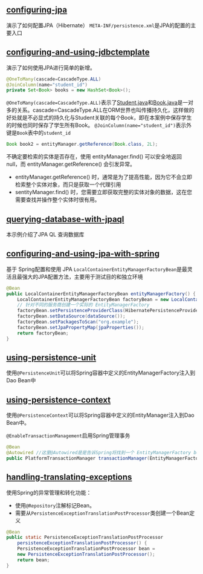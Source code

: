 ## [configuring-jpa](configuring-jpa)
演示了如何配置JPA（Hibernate）
`META-INF/persistence.xml`是JPA的配置的主要入口
## [configuring-and-using-jdbctemplate](configuring-and-using-jdbctemplate)
演示了如何使用JPA进行简单的新增。
```java
@OneToMany(cascade=CascadeType.ALL)
@JoinColumn(name="student_id")
private Set<Book> books = new HashSet<Book>();
```
`@OneToMany(cascade=CascadeType.ALL)`表示了[Student.java](configuring-and-using-jdbctemplate%2Fsrc%2Fmain%2Fjava%2Forg%2Fexample%2FStudent.java)和[Book.java](configuring-and-using-jdbctemplate%2Fsrc%2Fmain%2Fjava%2Forg%2Fexample%2FBook.java)是一对多的关系。cascade=CascadeType.ALL在ORM世界也叫传播持久化，这样做的好处就是不必显式的持久化与Student关联的每个Book，即在本案例中保存学生的时候也同时保存了学生所有Book。
`@JoinColumn(name="student_id")`表示外键是`Book`表中的`student_id`
```java
Book book2 = entityManager.getReference(Book.class, 2L);
```
不确定要检索的实体是否存在，使用 entityManager.find() 可以安全地返回 null，而 entityManager.getReference() 会引发异常。
* entityManager.getReference() 时，通常是为了提高性能，因为它不会立即检索整个实体对象，而只是获取一个代理引用
* sentityManager.find() 时，您需要立即获取完整的实体对象的数据，这在您需要查找并操作整个实体时很有用。
## [querying-database-with-jpaql](querying-database-with-jpaql)
本示例介绍了JPA QL 查询数据库
## [configuring-and-using-jpa-with-spring](configuring-and-using-jpa-with-spring)
基于 Spring配置和使用 JPA
`LocalContainerEntityManagerFactoryBean`是最灵活且最强大的JPA配置方法，主要用于测试目的和独立环境
```java
@Bean
public LocalContainerEntityManagerFactoryBean entityManagerFactory() {
    LocalContainerEntityManagerFactoryBean factoryBean = new LocalContainerEntityManagerFactoryBean();
    // 针对不同的服务商创建一个实际的 EntityManagerFactory
    factoryBean.setPersistenceProviderClass(HibernatePersistenceProvider.class);
    factoryBean.setDataSource(dataSource());
    factoryBean.setPackagesToScan("org.example");
    factoryBean.setJpaPropertyMap(jpaProperties());
    return factoryBean;
}
```
## [using-persistence-unit](using-persistence-unit)
使用`@PersistenceUnit`可以将Spring容器中定义的EntityManagerFactory注入到Dao Bean中
## [using-persistence-context](using-persistence-context)
使用`@PersistenceContext`可以将Spring容器中定义的EntityManager注入到Dao Bean中。

`@EnableTransactionManagement`启用Spring管理事务
```java
@Bean
@Autowired //这里@Autowired是是告诉Spring将找到一个 EntityManagerFactory bean 注入到 行参中。
public PlatformTransactionManager transactionManager(EntityManagerFactory entityManagerFactory) {
```
## [handling-translating-exceptions](handling-translating-exceptions)
使用Spring的异常管理和转化功能：
* 使用`@Repository`注解标记Bean。
* 需要从`PersistenceExceptionTranslationPostProcessor`类创建一个Bean定义
```java
@Bean
public static PersistenceExceptionTranslationPostProcessor 
    persistenceExceptionTranslationPostProcessor() {
    PersistenceExceptionTranslationPostProcessor bean = 
    new PersistenceExceptionTranslationPostProcessor();
    return bean;
}
```
